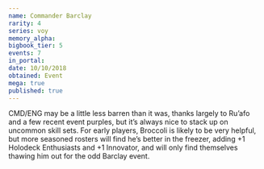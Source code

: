 ```yaml
---
name: Commander Barclay
rarity: 4
series: voy
memory_alpha:
bigbook_tier: 5
events: 7
in_portal:
date: 10/10/2018
obtained: Event
mega: true
published: true
---
```


CMD/ENG may be a little less barren than it was, thanks largely to Ru’afo and a few recent event purples, but it’s always nice to stack up on uncommon skill sets. For early players, Broccoli is likely to be very helpful, but more seasoned rosters will find he’s better in the freezer, adding +1 Holodeck Enthusiasts and +1 Innovator, and will only find themselves thawing him out for the odd Barclay event.
